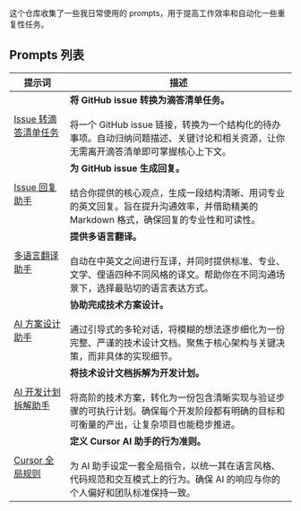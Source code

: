 这个仓库收集了一些我日常使用的 prompts，用于提高工作效率和自动化一些重复性任务。

## Prompts 列表

| 提示词 | 描述 |
| --- | --- |
| [Issue 转滴答清单任务](./issue_todo.md) | **将 GitHub issue 转换为滴答清单任务。**<br/><br/>将一个 GitHub issue 链接，转换为一个结构化的待办事项。自动归纳问题描述、关键讨论和相关资源，让你无需离开滴答清单即可掌握核心上下文。 |
| [Issue 回复助手](./issue_reply.md) | **为 GitHub issue 生成回复。**<br/><br/>结合你提供的核心观点，生成一段结构清晰、用词专业的英文回复。旨在提升沟通效率，并借助精美的 Markdown 格式，确保回复的专业性和可读性。 |
| [多语言翻译助手](./multilingual_translation_prompt.md) | **提供多语言翻译。**<br/><br/>自动在中英文之间进行互译，并同时提供标准、专业、文学、俚语四种不同风格的译文。帮助你在不同沟通场景下，选择最贴切的语言表达方式。 |
| [AI 方案设计助手](./tech_design.md) | **协助完成技术方案设计。**<br/><br/>通过引导式的多轮对话，将模糊的想法逐步细化为一份完整、严谨的技术设计文档。聚焦于核心架构与关键决策，而非具体的实现细节。 |
| [AI 开发计划拆解助手](./code_plan.md) | **将技术设计文档拆解为开发计划。**<br/><br/>将高阶的技术方案，转化为一份包含清晰实现与验证步骤的可执行计划。确保每个开发阶段都有明确的目标和可衡量的产出，让复杂项目也能稳步推进。 |
| [Cursor 全局规则](./cursor.md) | **定义 Cursor AI 助手的行为准则。**<br/><br/>为 AI 助手设定一套全局指令，以统一其在语言风格、代码规范和交互模式上的行为。确保 AI 的响应与你的个人偏好和团队标准保持一致。 |